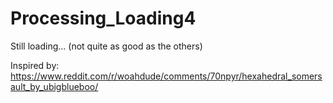 # Processing_Loading4
Still loading... (not quite as good as the others)

Inspired by: https://www.reddit.com/r/woahdude/comments/70npyr/hexahedral_somersault_by_ubigblueboo/
